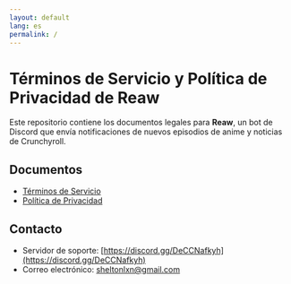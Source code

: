 ```yaml
---
layout: default
lang: es
permalink: /
---
```

# Términos de Servicio y Política de Privacidad de Reaw

Este repositorio contiene los documentos legales para **Reaw**, un bot de Discord que envía notificaciones de nuevos episodios de anime y noticias de Crunchyroll.

## Documentos
- [Términos de Servicio](/Reaw-Terms-of-Service-and-Privacy-Policy/terms-of-service.es)
- [Política de Privacidad](/Reaw-Terms-of-Service-and-Privacy-Policy/privacy-policy.es)

## Contacto
- Servidor de soporte: [https://discord.gg/DeCCNafkyh](https://discord.gg/DeCCNafkyh)
- Correo electrónico: [sheltonlxn@gmail.com](mailto:sheltonlxn@gmail.com)
